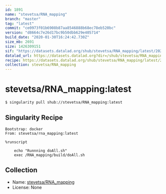 ```yaml
---
id: 1891
name: "stevetsa/RNA_mapping"
branch: "master"
tag: "latest"
commit: "ce0973f01b6908b87aa8546888b68ec78eb520bc"
version: "d8664c7e26d17bc9b50dbb629e405714"
build_date: "2020-01-30T16:24:42.730Z"
size_mb: 2691
size: 1426309151
sif: "https://datasets.datalad.org/shub/stevetsa/RNA_mapping/latest/2020-01-30-ce0973f0-d8664c7e/d8664c7e26d17bc9b50dbb629e405714.simg"
datalad_url: https://datasets.datalad.org?dir=/shub/stevetsa/RNA_mapping/latest/2020-01-30-ce0973f0-d8664c7e/
recipe: https://datasets.datalad.org/shub/stevetsa/RNA_mapping/latest/2020-01-30-ce0973f0-d8664c7e/Singularity
collection: stevetsa/RNA_mapping
---
```


# stevetsa/RNA_mapping:latest

```bash
$ singularity pull shub://stevetsa/RNA_mapping:latest
```

## Singularity Recipe

```singularity
Bootstrap: docker
From: stevetsa/rna_mapping:latest

%runscript

    echo "Runnning doAll.sh"
    exec /RNA_mapping/build/doAll.sh
```

## Collection

 - Name: [stevetsa/RNA_mapping](https://github.com/stevetsa/RNA_mapping)
 - License: None

